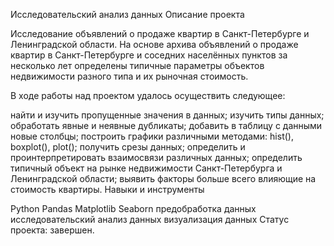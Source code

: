Исследовательский анализ данных
Описание проекта

Исследование объявлений о продаже квартир в Санкт-Петербурге и Ленинградской области. На основе архива объявлений о продаже квартир в Санкт-Петербурге и соседних населённых пунктов за несколько лет определены типичные параметры объектов недвижимости разного типа и их рыночная стоимость.

В ходе работы над проектом удалось осуществить следующее:

найти и изучить пропущенные значения в данных;
изучить типы данных;
обработать явные и неявные дубликаты;
добавить в таблицу с данными новые столбцы;
построить графики различными методами: hist(), boxplot(), plot();
получить срезы данных;
определить и проинтерпретировать взаимосвязи различных данных;
определить типичный объект на рынке недвижимости Санкт-Петербурга и Ленинградской области;
выявить факторы больше всего влияющие на стоимость квартиры.
Навыки и инструменты

Python
Pandas
Matplotlib
Seaborn
предобработка данных
исследовательский анализ данных
визуализация данных
Статус проекта: завершен.
